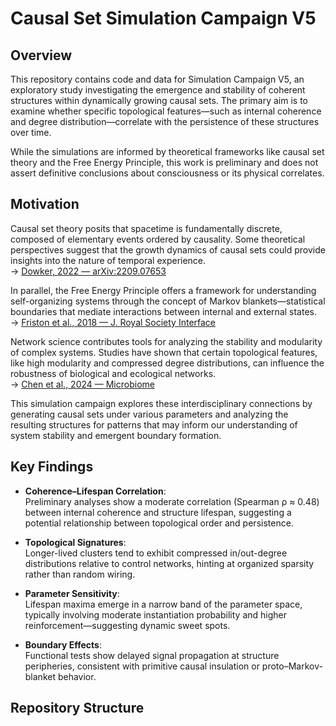 # Causal Set Simulation Campaign V5

## Overview

This repository contains code and data for Simulation Campaign V5, an exploratory study investigating the emergence and stability of coherent structures within dynamically growing causal sets. The primary aim is to examine whether specific topological features—such as internal coherence and degree distribution—correlate with the persistence of these structures over time.

While the simulations are informed by theoretical frameworks like causal set theory and the Free Energy Principle, this work is preliminary and does not assert definitive conclusions about consciousness or its physical correlates.

## Motivation

Causal set theory posits that spacetime is fundamentally discrete, composed of elementary events ordered by causality. Some theoretical perspectives suggest that the growth dynamics of causal sets could provide insights into the nature of temporal experience.  
→ [Dowker, 2022 — arXiv:2209.07653](https://arxiv.org/abs/2209.07653)

In parallel, the Free Energy Principle offers a framework for understanding self-organizing systems through the concept of Markov blankets—statistical boundaries that mediate interactions between internal and external states.  
→ [Friston et al., 2018 — J. Royal Society Interface](https://royalsocietypublishing.org/doi/pdf/10.1098/rsif.2017.0792)

Network science contributes tools for analyzing the stability and modularity of complex systems. Studies have shown that certain topological features, like high modularity and compressed degree distributions, can influence the robustness of biological and ecological networks.  
→ [Chen et al., 2024 — Microbiome](https://microbiomejournal.biomedcentral.com/articles/10.1186/s40168-024-01868-z)

This simulation campaign explores these interdisciplinary connections by generating causal sets under various parameters and analyzing the resulting structures for patterns that may inform our understanding of system stability and emergent boundary formation.

## Key Findings

- **Coherence–Lifespan Correlation**:  
  Preliminary analyses show a moderate correlation (Spearman ρ ≈ 0.48) between internal coherence and structure lifespan, suggesting a potential relationship between topological order and persistence.

- **Topological Signatures**:  
  Longer-lived clusters tend to exhibit compressed in/out-degree distributions relative to control networks, hinting at organized sparsity rather than random wiring.

- **Parameter Sensitivity**:  
  Lifespan maxima emerge in a narrow band of the parameter space, typically involving moderate instantiation probability and higher reinforcement—suggesting dynamic sweet spots.

- **Boundary Effects**:  
  Functional tests show delayed signal propagation at structure peripheries, consistent with primitive causal insulation or proto–Markov-blanket behavior.

## Repository Structure

